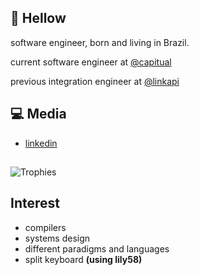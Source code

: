 ## :wave: Hellow


software engineer, born and living in Brazil.

current software engineer at [@capitual](https://www.capitual.com/)

previous integration engineer at [@linkapi](https://en.linkapi.solutions/)

## :computer: Media
* [linkedin](https://www.linkedin.com/in/alexandre-vardai-b8255b15b/)

## 
![Trophies](https://github-profile-trophy.vercel.app/?username=1garo&theme=oldie&column=5&margin-w=60&margin-h=20)

## Interest

* compilers
* systems design
* different paradigms and languages
* split keyboard **(using lily58)**
